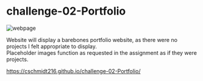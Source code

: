 # challenge-02-Portfolio
![webpage](https://user-images.githubusercontent.com/51300208/223227088-7263b832-9346-4282-ac80-4681f3e0c6e9.png)

Website will display a barebones portfolio website, as there were no projects I felt appropriate to display.  
Placeholder images function as requested in the assignment as if they were projects.

 https://cschmidt216.github.io/challenge-02-Portfolio/
